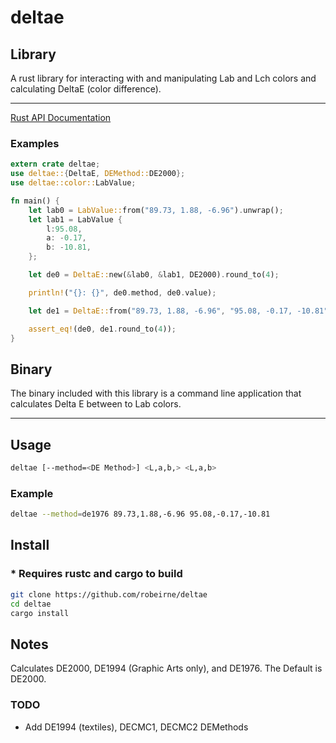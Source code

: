 # deltae

## Library

A rust library for interacting with and manipulating Lab and Lch colors and calculating DeltaE (color difference).

---

[Rust API Documentation](https://robeirne.github.io/deltae)

### Examples

```rust
extern crate deltae;
use deltae::{DeltaE, DEMethod::DE2000};
use deltae::color::LabValue;

fn main() {
    let lab0 = LabValue::from("89.73, 1.88, -6.96").unwrap();
    let lab1 = LabValue {
        l:95.08,
        a: -0.17,
        b: -10.81,
    };

    let de0 = DeltaE::new(&lab0, &lab1, DE2000).round_to(4);

    println!("{}: {}", de0.method, de0.value);

    let de1 = DeltaE::from("89.73, 1.88, -6.96", "95.08, -0.17, -10.81", "DE2000").unwrap();

    assert_eq!(de0, de1.round_to(4));
}
```

## Binary

The binary included with this library is a command line application that calculates Delta E between to Lab colors.

---

## Usage

```sh
deltae [--method=<DE Method>] <L,a,b,> <L,a,b>
```

### Example

```sh
deltae --method=de1976 89.73,1.88,-6.96 95.08,-0.17,-10.81
```

## Install

### * Requires rustc and cargo to build

```sh
git clone https://github.com/robeirne/deltae
cd deltae
cargo install
```

## Notes

Calculates DE2000, DE1994 (Graphic Arts only), and DE1976. The Default is DE2000.

### TODO

- Add DE1994 (textiles), DECMC1, DECMC2 DEMethods
